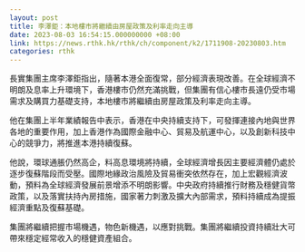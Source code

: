 ```yaml
---
layout: post
title: 李澤鉅：本地樓市將繼續由房屋政策及利率走向主導
date: 2023-08-03 16:54:15.000000000 +08:00
link: https://news.rthk.hk/rthk/ch/component/k2/1711908-20230803.htm
categories: rthk
---
```


長實集團主席李澤鉅指出，隨著本港全面復常，部分經濟表現改善。在全球經濟不明朗及息率上升環境下，香港樓市仍然充滿挑戰，但集團有信心樓市長遠仍受市場需求及購買力基礎支持，本地樓市將繼續由房屋政策及利率走向主導。

他在集團上半年業績報告中表示，香港在中央持續支持下，可發揮連接內地與世界各地的重要作用，加上香港作為國際金融中心、貿易及航運中心，以及創新科技中心的競爭力，將推進本港持續復蘇。

他說，環球通脹仍然高企，料高息環境將持續，全球經濟增長因主要經濟體仍處於逐步復蘇階段而受壓。國際地緣政治風險及貿易衝突依然存在，加上宏觀經濟波動，預料為全球經濟發展前景增添不明朗影響。中央政府持續推行財務及穩健貨幣政策，以及落實扶持內房措施，國家著力刺激及擴大內部需求，預料持續成為提振經濟重點及復蘇基礎。

集團將繼續把握市場機遇，物色新機遇，以應對挑戰。集團將繼續投資持續壯大可帶來穩定經常收入的穩健資產組合。
